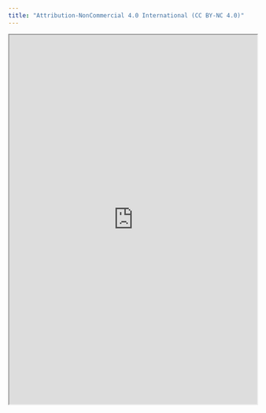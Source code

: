 ```yaml
---
title: "Attribution-NonCommercial 4.0 International (CC BY-NC 4.0)"
---
```



<iframe height="750" width="100%" src="https://ewelton.github.io/ktest/wiki.html#Attribution-NonCommercial%204.0%20International%20(CC%20BY-NC%204.0)"></iframe>
